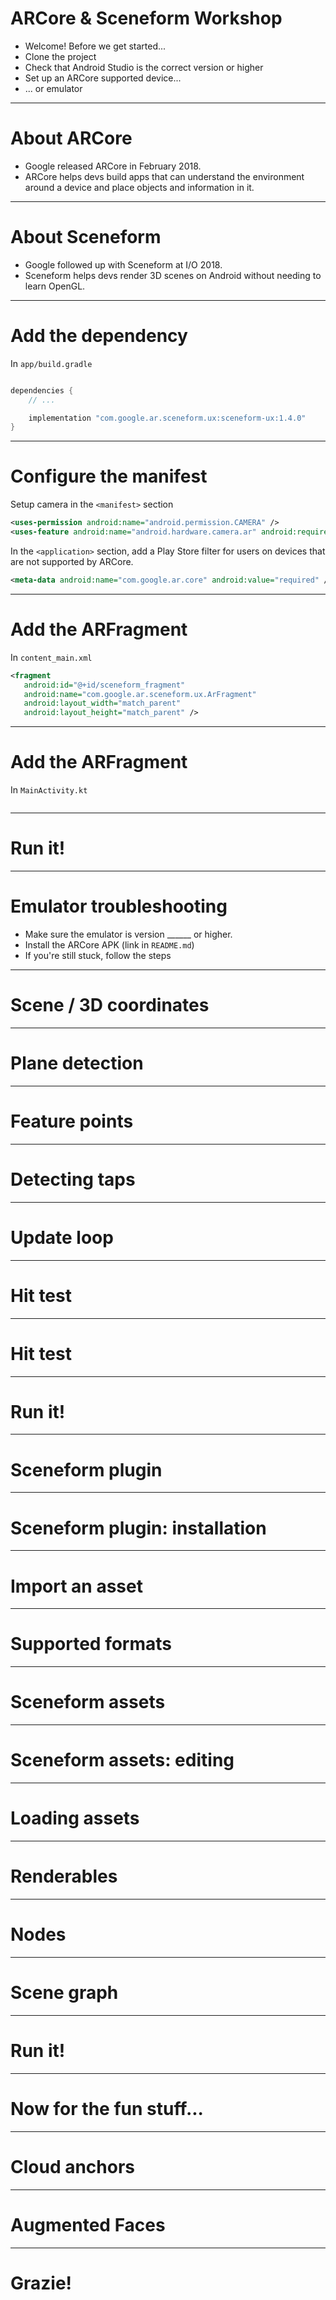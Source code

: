 # ARCore & Sceneform Workshop

- Welcome! Before we get started...
- Clone the project
- Check that Android Studio is the correct version or higher
- Set up an ARCore supported device...
- ... or emulator

---

# About ARCore

- Google released ARCore in February 2018.
- ARCore helps devs build apps that can understand the environment around a device and place objects and information in it.

---

# About Sceneform

- Google followed up with Sceneform at I/O 2018.
- Sceneform helps devs render 3D scenes on Android without needing to learn OpenGL.

---

# Add the dependency

In `app/build.gradle`

```groovy

dependencies {
	// ...

	implementation "com.google.ar.sceneform.ux:sceneform-ux:1.4.0"
}
```

---

# Configure the manifest

Setup camera in the `<manifest>` section

```xml
<uses-permission android:name="android.permission.CAMERA" />
<uses-feature android:name="android.hardware.camera.ar" android:required="true" />
```

In the `<application>` section, add a Play Store filter for users on devices that are not supported by ARCore.

```xml
<meta-data android:name="com.google.ar.core" android:value="required" />
```

---

# Add the ARFragment

In `content_main.xml`

```xml
<fragment
   android:id="@+id/sceneform_fragment"
   android:name="com.google.ar.sceneform.ux.ArFragment"
   android:layout_width="match_parent"
   android:layout_height="match_parent" />
```

---

# Add the ARFragment

In `MainActivity.kt`

```kotlin

```

---

# Run it!

---

# Emulator troubleshooting

- Make sure the emulator is version ______ or higher.
- Install the ARCore APK (link in `README.md`)
- If you're still stuck, follow the steps 

---

# Scene / 3D coordinates

---

# Plane detection

---

# Feature points
___

# Detecting taps

---

# Update loop

---

# Hit test

---

# Hit test

--- 

# Run it!

---

# Sceneform plugin

---

# Sceneform plugin: installation

---

# Import an asset

---

# Supported formats

---

# Sceneform assets

---

# Sceneform assets: editing

___

# Loading assets

---

# Renderables

---

# Nodes

---

# Scene graph

---

# Run it!

---

# Now for the fun stuff...

---

# Cloud anchors

---

# Augmented Faces

___

# Grazie!